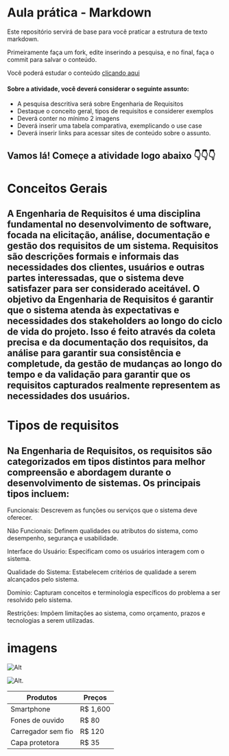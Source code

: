 # Aula prática - Markdown

Este repositório servirá de base para você praticar a estrutura de texto markdown. 

Primeiramente faça um fork, edite inserindo a pesquisa, e no final, faça o commit para salvar o conteúdo.

Você poderá estudar o conteúdo [clicando aqui](https://docs.pipz.com/central-de-ajuda/learning-center/guia-basico-de-markdown#open)

#### Sobre a atividade, você deverá considerar o seguinte assunto:

- A pesquisa descritiva será sobre Engenharia de Requisitos
- Destaque o conceito geral, tipos de requisitos e considerer exemplos
- Deverá conter no mínimo 2 imagens
- Deverá inserir uma tabela comparativa, exemplicando o use case
- Deverá inserir links para acessar sites de conteúdo sobre o assunto.


## Vamos lá! Começe a atividade logo abaixo 👇👇👇




# Conceitos Gerais 


## A Engenharia de Requisitos é uma disciplina fundamental no desenvolvimento de software, focada na elicitação, análise, documentação e gestão dos requisitos de um sistema. Requisitos são descrições formais e informais das necessidades dos clientes, usuários e outras partes interessadas, que o sistema deve satisfazer para ser considerado aceitável. O objetivo da Engenharia de Requisitos é garantir que o sistema atenda às expectativas e necessidades dos stakeholders ao longo do ciclo de vida do projeto. Isso é feito através da coleta precisa e da documentação dos requisitos, da análise para garantir sua consistência e completude, da gestão de mudanças ao longo do tempo e da validação para garantir que os requisitos capturados realmente representem as necessidades dos usuários.


# Tipos de requisitos 

## Na Engenharia de Requisitos, os requisitos são categorizados em tipos distintos para melhor compreensão e abordagem durante o desenvolvimento de sistemas. Os principais tipos incluem:

Funcionais: Descrevem as funções ou serviços que o sistema deve oferecer.

Não Funcionais: Definem qualidades ou atributos do sistema, como desempenho, segurança e usabilidade.

Interface do Usuário: Especificam como os usuários interagem com o sistema.

Qualidade do Sistema: Estabelecem critérios de qualidade a serem alcançados pelo sistema.

Domínio: Capturam conceitos e terminologia específicos do problema a ser resolvido pelo sistema.

Restrições: Impõem limitações ao sistema, como orçamento, prazos e tecnologias a serem utilizadas.

# imagens

 ![Alt](https://conteudo.catolica.edu.br/conteudos/nbt_cursos/engenharia_requisitos/tema_03/img/index_clip_image003.png)

  ![Alt](https://blog-static.infra.grancursosonline.com.br/wp-content/uploads/2020/03/10121622/inni.png).

Produtos   | Preços
--------- | ------
Smartphone | R$ 1,600
Fones de ouvido| R$ 80
Carregador sem fio| R$ 120
Capa protetora	| R$ 35






